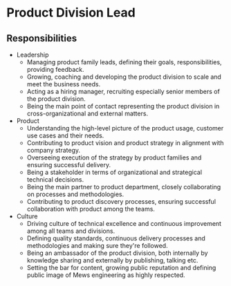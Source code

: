 # Product Division Lead

## Responsibilities

- Leadership
  - Managing product family leads, defining their goals, responsibilities, providing feedback.
  - Growing, coaching and developing the product division to scale and meet the business needs.
  - Acting as a hiring manager, recruiting especially senior members of the product division.
  - Being the main point of contact representing the product division in cross-organizational and external matters.
- Product
  - Understanding the high-level picture of the product usage, customer use cases and their needs.
  - Contributing to product vision and product strategy in alignment with company strategy.
  - Overseeing execution of the strategy by product families and ensuring successful delivery.
  - Being a stakeholder in terms of organizational and strategical technical decisions.
  - Being the main partner to product department, closely collaborating on processes and methodologies.
  - Contributing to product discovery processes, ensuring successful collaboration with product among the teams.
- Culture
  - Driving culture of technical excellence and continuous improvement among all teams and divisions.
  - Defining quality standards, continuous delivery processes and methodologies and making sure they're followed.
  - Being an ambassador of the product division, both internally by knowledge sharing and externally by publishing, talking etc.
  - Setting the bar for content, growing public reputation and defining public image of Mews engineering as highly respected.
